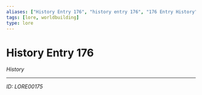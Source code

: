 ```yaml
---
aliases: ["History Entry 176", "history entry 176", "176 Entry History"]
tags: [lore, worldbuilding]
type: lore
---
```


# History Entry 176

*History*

---
*ID: LORE00175*